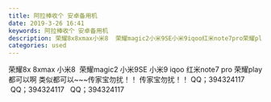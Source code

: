 ```yaml
---
title: 阿拉棒收个 安卓备用机
date: 2019-3-26 16:41
keywords: 阿拉棒收个 安卓备用机
description: 荣耀8x8xmax小米8  荣耀magic2小米9SE小米9iqoo红米note7pro荣耀play都可以啊类似都可以~~~传家宝勿扰！！传家宝勿扰！！QQ；394324117  QQ；394324117  QQ；394324117  
categories: used
---
```

<td class="t_f" id="postmessage_3313164">

荣耀8x 8xmax 小米8  荣耀magic2 小米9SE 小米9 iqoo 红米note7 pro 荣耀play 都可以啊 类似都可以~~~传家宝勿扰！！ 传家宝勿扰！！ QQ；394324117   QQ；394324117   QQ；394324117  </td>
